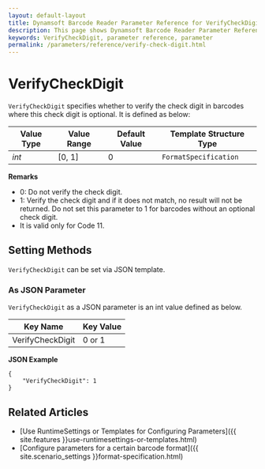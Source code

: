 ```yaml
---
layout: default-layout
title: Dynamsoft Barcode Reader Parameter Reference for VerifyCheckDigit
description: This page shows Dynamsoft Barcode Reader Parameter Reference for VerifyCheckDigit.
keywords: VerifyCheckDigit, parameter reference, parameter
permalink: /parameters/reference/verify-check-digit.html
---
```



# VerifyCheckDigit 

`VerifyCheckDigit` specifies whether to verify the check digit in barcodes where this check digit is optional. It is defined as below:

| Value Type | Value Range | Default Value | Template Structure Type |
| ---------- | ----------- | ------------- | ----------------------- |
| *int* | [0, 1] | 0  | `FormatSpecification` |

**Remarks**     
- 0: Do not verify the check digit.
- 1: Verify the check digit and if it does not match, no result will not be returned. Do not set this parameter to 1 for barcodes without an optional check digit.
- It is valid only for Code 11.

    
## Setting Methods
`VerifyCheckDigit` can be set via JSON template.

### As JSON Parameter
`VerifyCheckDigit` as a JSON parameter is an int value defined as below.   

| Key Name | Key Value |
| -------- | --------- |
| VerifyCheckDigit | 0 or 1 |


**JSON Example**   
```
{
    "VerifyCheckDigit": 1
}
```

## Related Articles
- [Use RuntimeSettings or Templates for Configuring Parameters]({{ site.features }}use-runtimesettings-or-templates.html)
- [Configure parameters for a certain barcode format]({{ site.scenario_settings }}format-specification.html)
